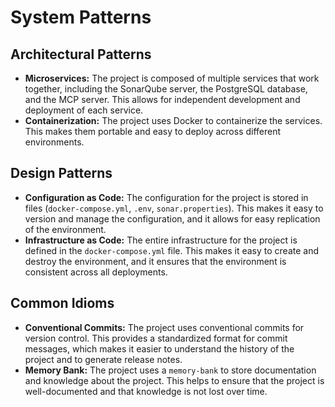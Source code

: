 # System Patterns

## Architectural Patterns

-   **Microservices:** The project is composed of multiple services that work together, including the SonarQube server, the PostgreSQL database, and the MCP server. This allows for independent development and deployment of each service.
-   **Containerization:** The project uses Docker to containerize the services. This makes them portable and easy to deploy across different environments.

## Design Patterns

-   **Configuration as Code:** The configuration for the project is stored in files (`docker-compose.yml`, `.env`, `sonar.properties`). This makes it easy to version and manage the configuration, and it allows for easy replication of the environment.
-   **Infrastructure as Code:** The entire infrastructure for the project is defined in the `docker-compose.yml` file. This makes it easy to create and destroy the environment, and it ensures that the environment is consistent across all deployments.

## Common Idioms

-   **Conventional Commits:** The project uses conventional commits for version control. This provides a standardized format for commit messages, which makes it easier to understand the history of the project and to generate release notes.
-   **Memory Bank:** The project uses a `memory-bank` to store documentation and knowledge about the project. This helps to ensure that the project is well-documented and that knowledge is not lost over time.
